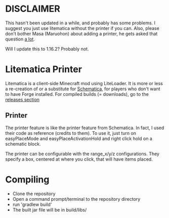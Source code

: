 # DISCLAIMER
This hasn't been updated in a while, and probably has some problems. I suggest you just use litematica without the printer if you can. Also, please don't bother Masa (Maruohon) about adding a printer, he gets asked that question [a lot](https://github.com/maruohon/litematica/issues/25).

Will I update this to 1.16.2? Probably not.

Litematica Printer
==============
Litematica is a client-side Minecraft mod using LiteLoader.
It is more or less a re-creation of or a substitute for [Schematica](https://minecraft.curseforge.com/projects/schematica),
for players who don't want to have Forge installed.
For compiled builds (= downloads), go to the [releases section](https://github.com/Andrews54757/litematica-printer/releases)

## Printer

The printer feature is like the printer feature from Schematica. In fact, I used their code as reference (credits to them). To use it, just turn on easyPlaceMode and easyPlaceActivationHold and right click hold on a schematic block.

The printer can be configurable with the range_x/y/z configurations. They specify a box, centered at where you click, that will have items placed.

Compiling
=========
* Clone the repository
* Open a command prompt/terminal to the repository directory
* run 'gradlew build'
* The built jar file will be in build/libs/
